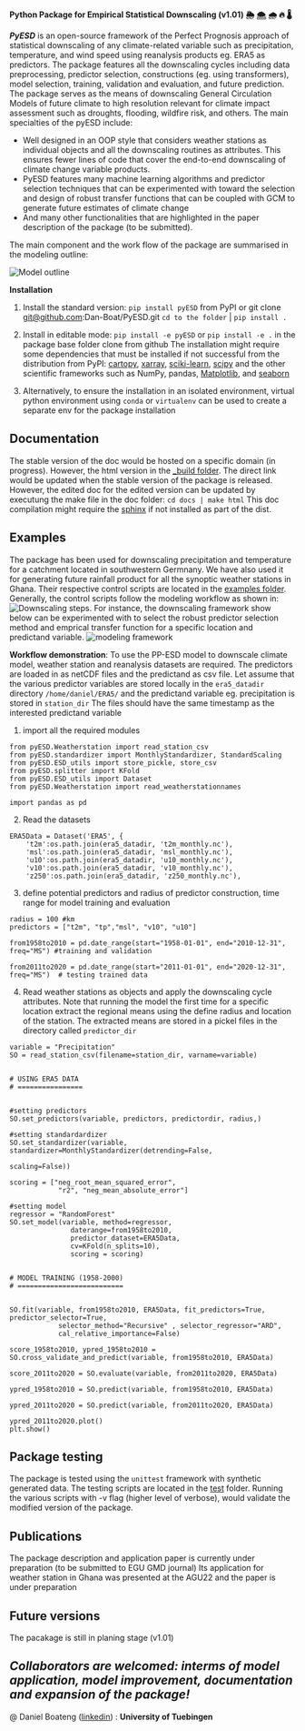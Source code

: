 **Python Package for Empirical Statistical Downscaling (v1.01) :sun_behind_rain_cloud: :cloud_with_snow: :cloud_with_rain: :fire: :thermometer:** 

**_PyESD_** is an open-source framework of the Perfect Prognosis approach of statistical downscaling of any climate-related variable such as precipitation, temperature, and wind speed using reanalysis products eg. ERA5 as predictors. The package features all the downscaling cycles including data preprocessing, predictor selection, constructions (eg. using transformers), model selection, training, validation and evaluation, and future prediction. The package serves as the means of downscaling General Circulation Models of future climate to high resolution relevant for climate impact assessment such as droughts, flooding, wildfire risk, and others. 
The main specialties of the pyESD include:

* Well designed in an OOP style that considers weather stations as individual objects and all the downscaling routines as attributes. This ensures fewer lines of code that cover the end-to-end downscaling of climate change variable products.
* PyESD features many machine learning algorithms and predictor selection techniques that can be experimented with toward the selection and design of robust transfer functions that can be coupled with GCM to generate future estimates of climate change
* And many other functionalities that are highlighted in the paper description of the package (to be submitted). 

The main component and the work flow of the package are summarised in the modeling outline:

![Model outline](./img/Model%20outline-model%20outline%20presentation.drawio.png)

**Installation**
1. Install the standard version:
   `pip install pyESD` from PyPI or git clone git@github.com:Dan-Boat/PyESD.git
   `cd to the folder` | `pip install .`

2. Install in editable mode:
   `pip install -e pyESD` or `pip install -e .` in the package base folder clone from github
The installation might require some dependencies that must be installed if not successful from the distribution from PyPI: [cartopy](https://scitools.org.uk/cartopy/docs/latest/), [xarray](https://docs.xarray.dev/en/stable/), [sciki-learn](https://scikit-learn.org/stable/), [scipy](https://scipy.org/) and the other scientific frameworks such as NumPy, pandas, [Matplotlib](https://matplotlib.org/), and [seaborn](https://seaborn.pydata.org/)
3. Alternatively, to ensure the installation in an isolated environment, virtual python environment using `conda` or `virtualenv` can be used to create a separate env for the package installation
## Documentation

The stable version of the doc would be hosted on a specific domain (in progress). However, the html version in the [_build folder](./docs/_build/html/index.html). The direct link would be updated when the stable version of the package is released. However, the edited doc for the edited version can be updated by executung the make file in the doc folder:
`cd docs | make html`
This doc compilation might require the [sphinx](https://sphinx-tutorial.readthedocs.io/start/#) if not installed as part of the dist. 

## Examples
The package has been used for downscaling precipitation and temperature for a catchment located in southwestern Germnany. We have also used it for generating future rainfall product for all the synoptic weather stations in Ghana. Their respective control scripts are located in the [examples folder](./pyESD/examples/). Generally, the control scripts follow the modeling workflow as shown in:
![Downscaling steps](./img/Model%20outline-Page-1.drawio.png). 
For instance, the downscaling framework show below can be experimented with to select the robust predictor selection method and emprical transfer function for a specific location and predictand variable.
![modeling framework](./img/Model%20outline-Page-2.drawio.png)

**Workflow demonstration**: To use the PP-ESD model to downscale climate model, weather station and reanalysis datasets are required. The predictors are loaded in as netCDF files and the predictand as csv file. Let assume that the various predictor variables are stored locally in the `era5_datadir `directory ``/home/daniel/ERA5/`` and the predictand variable eg. precipitation is stored in `station_dir` The files should have the same timestamp as the interested predictand variable
1. import all the required modules
```
from pyESD.Weatherstation import read_station_csv
from pyESD.standardizer import MonthlyStandardizer, StandardScaling
from pyESD.ESD_utils import store_pickle, store_csv
from pyESD.splitter import KFold
from pyESD.ESD_utils import Dataset
from pyESD.Weatherstation import read_weatherstationnames

import pandas as pd 
```
2. Read the datasets

```
ERA5Data = Dataset('ERA5', {
    't2m':os.path.join(era5_datadir, 't2m_monthly.nc'),
    'msl':os.path.join(era5_datadir, 'msl_monthly.nc'),
    'u10':os.path.join(era5_datadir, 'u10_monthly.nc'),
    'v10':os.path.join(era5_datadir, 'v10_monthly.nc'),
    'z250':os.path.join(era5_datadir, 'z250_monthly.nc'),
```
3. define potential predictors and radius of predictor construction, time range for model training and evaluation

```
radius = 100 #km
predictors = ["t2m", "tp","msl", "v10", "u10"]

from1958to2010 = pd.date_range(start="1958-01-01", end="2010-12-31", freq="MS") #training and validation

from2011to2020 = pd.date_range(start="2011-01-01", end="2020-12-31", freq="MS")  # testing trained data 
```

4. Read weather stations as objects and apply the downscaling cycle attributes. Note that running the model the first time for a specific location extract the regional means using the define radius and location of the station. The extracted means are stored in a pickel files in the directory called `predictor_dir`

```
variable = "Precipitation"
SO = read_station_csv(filename=station_dir, varname=variable)
        
        
# USING ERA5 DATA
# ================


#setting predictors 
SO.set_predictors(variable, predictors, predictordir, radius,)

#setting standardardizer
SO.set_standardizer(variable, standardizer=MonthlyStandardizer(detrending=False,
                                                               scaling=False))

scoring = ["neg_root_mean_squared_error",
            "r2", "neg_mean_absolute_error"]

#setting model
regressor = "RandomForest"
SO.set_model(variable, method=regressor, 
               daterange=from1958to2010,
               predictor_dataset=ERA5Data, 
               cv=KFold(n_splits=10),
               scoring = scoring)


# MODEL TRAINING (1958-2000)
# ==========================


SO.fit(variable, from1958to2010, ERA5Data, fit_predictors=True, predictor_selector=True, 
            selector_method="Recursive" , selector_regressor="ARD",
            cal_relative_importance=False)
   
score_1958to2010, ypred_1958to2010 = SO.cross_validate_and_predict(variable, from1958to2010, ERA5Data)
   
score_2011to2020 = SO.evaluate(variable, from2011to2020, ERA5Data)

ypred_1958to2010 = SO.predict(variable, from1958to2010, ERA5Data)
   
ypred_2011to2020 = SO.predict(variable, from2011to2020, ERA5Data)

ypred_2011to2020.plot()
plt.show()

```

## Package testing
The package is tested using the `unittest` framework with synthetic generated data. The testing scripts are located in the [test](./test) folder. Running  the various scripts with -v flag (higher level of verbose), would validate the modified version of the package. 

## Publications
The package description and application paper is currently under preparation (to be submitted to EGU GMD journal)
Its application for weather station in Ghana was presented at the AGU22 and the paper is under preparation

## Future versions
The pacakage is still in planing stage (v1.01)

## *Collaborators are welcomed: interms of model application, model improvement, documentation and expansion of the package!*
@ Daniel Boateng ([linkedin](https://www.linkedin.com/in/daniel-boateng-3892311b4/)) : **University of Tuebingen**
